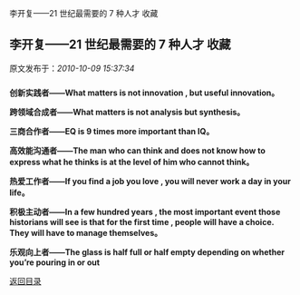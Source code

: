李开复——21 世纪最需要的 7 种人才 收藏
## 李开复——21 世纪最需要的 7 种人才 收藏

 原文发布于：*2010-10-09 15:37:34*

###  

**创新实践者——What matters is not innovation , but useful
innovation。**

**跨领域合成者——What matters is not analysis but
synthesis。**

**三商合作者——EQ is 9 times more important than
IQ。**

**高效能沟通者——The man who can think and does not know how to
express what he thinks is at the level of him who cannot
think。**

**热爱工作者——If you find a job you love , you will never work
a day in your life。**

**积极主动者——In a few hundred years , the most important event
those historians will see is that for the first time , people will
have a choice. They will have to manage themselves。**

**乐观向上者——The glass is half full or half empty depending on
whether you’re pouring in or out**

[返回目录](index.html)
